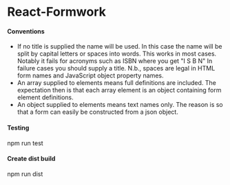 # React-Formwork

#### Conventions

* If no title is supplied the name will be used.  In this case the name will be split by capital letters or spaces into words.
  This works in most cases.  Notably it fails for acronyms such as ISBN where you get "I S B N"  In failure cases you should
  supply a title.  N.b., spaces are legal in HTML form names and JavaScript object property names.
* An array supplied to elements means full definitions are included.  The expectation then is that each array element is an object containing form element definitions.
* An object supplied to elements means text names only.  The reason is so that a form can easily be constructed from a json object. 

#### Testing

npm run test

#### Create dist build

npm run dist
